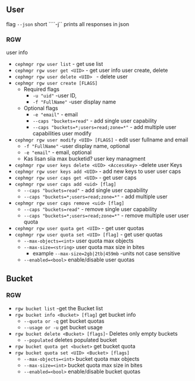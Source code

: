 ## User

flag ```--json``` short ````-j`` prints all responses in json
### RGW
user info
* ```cephmgr rgw user list``` - get use list
* ```cephmgr rgw user get <UID>``` - get user info
user create, delete
* ```cephmgr rgw user delete <UID> ``` - delete user
* ```cephmgr rgw user create [FLAGS]```
    * Required flags
        * ```-u "uid"``` -user ID, 
        * ```-f "FullName"``` -user display name
    * Optional flags
        * ```-e "email"``` - email
        * ```--caps "buckets=read"``` - add single user capability
        * ```--caps "buckets=*;users=read;zone=*"``` - add multiple user capabilities
user modify
* ```cephmgr rgw user modify <UID> [FLAGS]```  - edit user fullname and email
    * ```-f "FullName"``` -user display name, optional
    * ```-e "email"``` - email, optional
    * Kas lisan siia max bucketid?
user key managment
* ```cephmgr rgw user keys delete <UID> <AccessKey>``` -delete user Keys
* ```cephmgr rgw user keys add <UID>``` - add new keys to user
user caps
* ```cephmgr rgw user caps get <UID>``` - get user caps
* ```cephmgr rgw user caps add <uid> [flag]```
    * ```--caps "buckets=read"``` - add single user capability
    * ```--caps "buckets=*;users=read;zone=*"``` - add multiple user 
* ```cephmgr rgw user caps remove <uid> [flag]```
    * ```--caps "buckets=read"``` - remove single user capability
    * ```--caps "buckets=*;users=read;zone=*"``` - remove multiple user 
user quota
* ```cephmgr rgw user quota get <UID>``` - get user quotas
* ```cephmgr rgw user quota set <UID> [flag]``` - get user quotas
    * ```--max-objects=<int>``` user quota max objects
    * ```--max-size=<string>```  user quota max size in bites
        * example ```--max-size=2gb|2tb|459mb``` -units not case sensitive
    * ```--enabled=<bool>``` enable/disable user quotas
## Bucket
### RGW



* ```rgw bucket list``` -get the Bucket list
* ```rgw bucket info <Bucket> [flag]``` get bucket info
    * ```--quota or -q``` get bucket quotas
    * ```--usage or -u``` get bucket usage
* ```rgw bucket delete <Bucket> [flags]```- Deletes only empty buckets
    * ```--populated``` deletes populated bucket
* ```rgw bucket quota get <bucket>``` get bucket quota
* ```rgw bucket quota set <UID> <Bucket> [flags]```
    * ```--max-objects=<int>``` bucket quota max objects
    * ```--max-size=<int>```  bucket quota max size in bites
    * ```--enabled=<bool>``` enable/disable bucket quotas